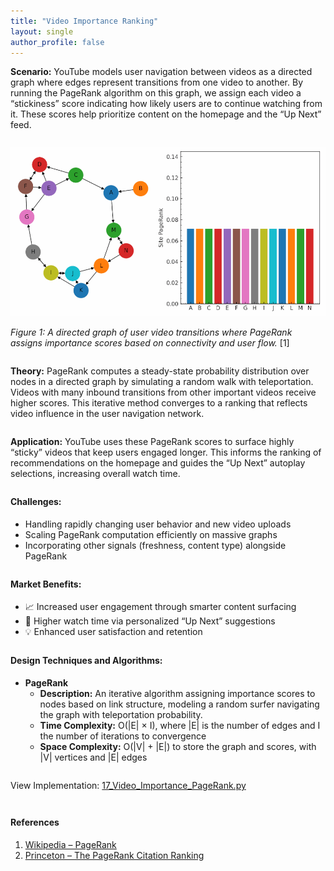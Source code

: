 ```yaml
---
title: "Video Importance Ranking"
layout: single
author_profile: false
---
```


<div class="justified" style="margin-bottom: 2em;">
  <strong>Scenario:</strong> YouTube models user navigation between videos as a directed graph where edges represent transitions from one video to another. By running the PageRank algorithm on this graph, we assign each video a “stickiness” score indicating how likely users are to continue watching from it. These scores help prioritize content on the homepage and the “Up Next” feed.
</div>

![PageRank Video Graph](/assets/images/17.gif)

<div class="justified" style="margin-bottom: 2em;">
  <em>Figure 1: A directed graph of user video transitions where PageRank assigns importance scores based on connectivity and user flow.</em> [1]
</div>

<div class="justified" style="margin-bottom: 2em;">
  <strong>Theory:</strong> PageRank computes a steady-state probability distribution over nodes in a directed graph by simulating a random walk with teleportation. Videos with many inbound transitions from other important videos receive higher scores. This iterative method converges to a ranking that reflects video influence in the user navigation network.
</div>

<div class="justified" style="margin-bottom: 2em;">
  <strong>Application:</strong> YouTube uses these PageRank scores to surface highly “sticky” videos that keep users engaged longer. This informs the ranking of recommendations on the homepage and guides the “Up Next” autoplay selections, increasing overall watch time.
</div>

<h4 style="margin-top: 2em;">Challenges:</h4>
<ul style="margin-bottom: 2em;">
  <li>Handling rapidly changing user behavior and new video uploads</li>
  <li>Scaling PageRank computation efficiently on massive graphs</li>
  <li>Incorporating other signals (freshness, content type) alongside PageRank</li>
</ul>

<h4 style="margin-top: 2em;">Market Benefits:</h4>
<ul style="margin-bottom: 2em;">
  <li>📈 Increased user engagement through smarter content surfacing</li>
  <li>🎯 Higher watch time via personalized “Up Next” suggestions</li>
  <li>💡 Enhanced user satisfaction and retention</li>
</ul>

<h4 style="margin-top: 2em;">Design Techniques and Algorithms:</h4>
<ul style="margin-bottom: 2em;">
  <li><strong>PageRank</strong><br>
    <ul>
      <li><strong>Description:</strong> An iterative algorithm assigning importance scores to nodes based on link structure, modeling a random surfer navigating the graph with teleportation probability.</li>
      <li><strong>Time Complexity:</strong> O(|E| × I), where |E| is the number of edges and I the number of iterations to convergence</li>
      <li><strong>Space Complexity:</strong> O(|V| + |E|) to store the graph and scores, with |V| vertices and |E| edges</li>
    </ul>
  </li>
</ul>

<p style="margin-top: 2em;">View Implementation: <a href="https://github.com/AdityaKhatawkar/aditya_aps_portfolio.github.io/blob/main/codes/17_Video_Importance_PageRank.py" target="_blank">17_Video_Importance_PageRank.py</a></p>

<h4 style="margin-top: 3em;">References</h4>
<ol style="margin-bottom: 3em;">
  <li><a href="https://en.wikipedia.org/wiki/PageRank" target="_blank">Wikipedia – PageRank</a></li>
  <li><a href="https://www.cs.princeton.edu/~arora/pubs/pagerank-sigir04.pdf" target="_blank">Princeton – The PageRank Citation Ranking</a></li>
</ol>

